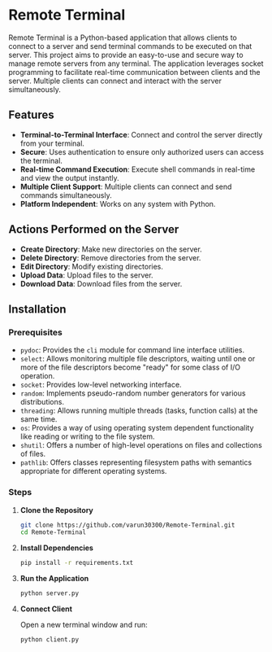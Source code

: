 # Remote Terminal

Remote Terminal is a Python-based application that allows clients to connect to a server and send terminal commands to be executed on that server. This project aims to provide an easy-to-use and secure way to manage remote servers from any terminal. The application leverages socket programming to facilitate real-time communication between clients and the server. Multiple clients can connect and interact with the server simultaneously.

## Features

- **Terminal-to-Terminal Interface**: Connect and control the server directly from your terminal.
- **Secure**: Uses authentication to ensure only authorized users can access the terminal.
- **Real-time Command Execution**: Execute shell commands in real-time and view the output instantly.
- **Multiple Client Support**: Multiple clients can connect and send commands simultaneously.
- **Platform Independent**: Works on any system with Python.

## Actions Performed on the Server

- **Create Directory**: Make new directories on the server.
- **Delete Directory**: Remove directories from the server.
- **Edit Directory**: Modify existing directories.
- **Upload Data**: Upload files to the server.
- **Download Data**: Download files from the server.

## Installation

### Prerequisites

- `pydoc`: Provides the `cli` module for command line interface utilities.
- `select`: Allows monitoring multiple file descriptors, waiting until one or more of the file descriptors become "ready" for some class of I/O operation.
- `socket`: Provides low-level networking interface.
- `random`: Implements pseudo-random number generators for various distributions.
- `threading`: Allows running multiple threads (tasks, function calls) at the same time.
- `os`: Provides a way of using operating system dependent functionality like reading or writing to the file system.
- `shutil`: Offers a number of high-level operations on files and collections of files.
- `pathlib`: Offers classes representing filesystem paths with semantics appropriate for different operating systems.

### Steps

1. **Clone the Repository**

    ```bash
    git clone https://github.com/varun30300/Remote-Terminal.git
    cd Remote-Terminal
    ```

2. **Install Dependencies**

    ```bash
    pip install -r requirements.txt
    ```

3. **Run the Application**

    ```bash
    python server.py
    ```

4. **Connect Client**

    Open a new terminal window and run:

    ```bash
    python client.py
    ```
